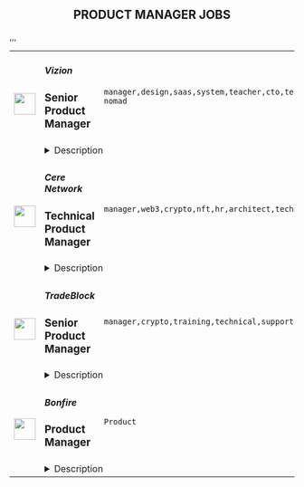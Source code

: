 <div align="center"><h2>PRODUCT MANAGER JOBS</h2></div><table><tr>
                <td width="100" height="100" rowspan="2">
                    <img src="https://remoteok.com/assets/img/jobs/21a6339aaebf79466864d00461e0803f1670436006.png" width="38px" height="auto">
                </td>
                <td width="300">
                    <h5>Vizion</h5>
                    <h3>Senior Product Manager</h3>
                </td>
                <td width="300">
                    <code>manager,design,saas,system,teacher,cto,technical,support,developer,software,ux,api,microsoft,leader,strategy,management,lead,senior,operations,operational,marketing,sales,engineering,digital nomad</code>
                </td>
                <td width="200">
                <text>2 days ago</text>
                </td>
                <td width="100" rowspan="2">
                <a href="https://remoteOK.com/remote-jobs/remote-senior-product-manager-vizion-160601" align="right" target="_blank">Apply</a>
                </td>
            </tr>
            <tr>
                <td colspan="3">
                <details><summary>Description</summary>
                About the Company:
Itâs never been more challenging for shippers to simply know where their ocean freight is, when it will arrive, and why it was delayed. At VIZION API, we automatically push the most complete, standardized, and detailed container tracking events to any software system or spreadsheet, so shippers get end-to-end visibility into the freight that drives their business. Our mission is to enhance and optimize world trade by making data more accessible and building tools that empower digital transformation. Vizionâs goal is to be the world's leader in delivering the highest quality data in the easiest-to-use formats to the international freight industry. 
Â 
Our Company Values and Culture: 
Simple Honesty, Be a Teacher and Long-Term Thinking are the values that guide our decision making and are our uncompromising core principles. Vizion is dedicated to building an inclusive and diverse team focused on fostering a culture of Communication, Innovation and High-Performance.
Â 
How You Fit In & the Details:Â 
As a Senior Product Manager you will play a critical role in managing and growing our API products, ensuring API design meets customer needs, applying governance and guidelines, managing roadmaps and cultivating a developer experience that will delight our customers. You will be expected to implement effective inbound and outbound automation solutions, engage with Vizion partners and customers to understand their workflows, work with other PMs to build supporting APIs and deliver world class integrations for Vizionâs platform. In addition, this role will develop, lead, and scale a high-performing Product team that will support our product roadmap and customerâs needs. You will work closely with customers to understand their needs and pain points and prioritize and sequence feature development and releases leading to significant and tangible business value. This role will work to turn ideas into real products that and have the proven ability to creatively lead the development and support of core systems that power mission critical business processes in shipping and logistics. 
Â 
This role reports to the CTO and will partner and collaborate with a broad set of stakeholders in Vizionâs technology solution, but specifically with operations, customer experience, and engineering to ensure the delivery of innovative, high-performance API solutions to support our business operations and rapid growth.Â Â In addition to the above, you will: 
Â 
âÂ Â Â Â Â Â  Demonstrate clear understanding of how key personas and workflows map across major verticals
âÂ Â Â Â Â Â  Formulate and promote our API, automation, and workflow strategy to internal and external stakeholders
âÂ Â Â Â Â Â  Design specifications and prioritize requirements to develop highly leveraged APIs needed for building the automation solution
âÂ Â Â Â Â Â  Collaborate with engineering to build key automation & integration workflows
âÂ Â Â Â Â Â  Deeply understand the developer persona and ensure API products are easy to implement, well documented and designed to our high standards through a developer platform
âÂ Â Â Â Â Â  Deep engagement and consultation with various business teams to understand current and future needs for product enhancements
âÂ Â Â Â Â Â  Understand the customer, market, and technology drivers for Vizionâs business
âÂ Â Â Â Â Â  Propose innovative solutions based on API products to introduce, enhance, and automate key processes and use cases
âÂ Â Â Â Â Â  Develop supporting product plans and requirements by gathering feedback, collaborating with key planning stakeholders, including leadership, writing requirements documents, and managing the feature backlog
âÂ Â Â Â Â Â  Develop API product and enhancement roadmap for short and long-range product plans based on customer feedback
âÂ Â Â Â Â Â  Champion the product's roadmap with key stakeholders and engineering teams
âÂ Â Â Â Â Â  Partner with marketing and sales team to support, design, and influence partner integration flows on the front end and back end
âÂ Â Â Â Â Â  Manage internal and external resources to ensure completion of projects
âÂ Â Â Â Â Â  Drive a culture of measurement and continuous improvement for both business and customer value delivered, develop KPIs, and monitor progress continuously, actively reporting on milestones and deliverables
âÂ Â Â Â Â Â  Own all API documentation UX including documents for developer support, security, sales, sales training, marketing (with support from engineering and partner relations)
âÂ Â Â Â Â Â  Collaborate with cross-functional project teams to ensure the successful delivery of fully operational products and deliver accompanying user documentation and training
âÂ Â Â Â Â Â  Track product performance and use to inform product management.
Â 
Basic Qualifications:
âÂ Â Â Â Â Â  7+ years of product management experience with a minimum of 5 years of API product management experience. 
âÂ Â Â Â Â Â  Experience building APIs for SaaS products and evolving those products into platforms
âÂ Â Â Â Â Â  Experience building integrations into CRMs like HubSpot, Salesforce, Microsoft Dynamics, ServiceNow, Zendesk and other integration platforms
âÂ Â Â Â Â Â  Experience creating technical product and design documents
âÂ Â Â Â Â Â  Prior startup experience highly desired
âÂ Â Â Â Â Â  Demonstrated hands-on experience and subject matter expertise in configuring and managing the end-to-end product vision and strategy
âÂ Â Â Â Â Â  Crystallize vague concepts into concise tactical plans 
âÂ Â Â Â Â Â  Understanding that speed is everything but prioritizing the right thing is equally important - you appreciate delivering impact quickly
âÂ Â Â Â Â Â  Be comfortable with ambiguity in a fast-paced and ever-changing environment
âÂ Â Â Â Â Â  Comprehensive and deep command of the product management function
âÂ Â Â Â Â Â  Strong collaboration, coordination, organizational and communication (written and spoken) skills with demonstrated experience across multiple products and/or projects
âÂ Â Â Â Â Â  Background in software development and project/program management is a plus
âÂ Â Â Â Â Â  Familiarity with Agile framework is preferred
âÂ Â Â Â Â Â  Preferred Education: BS/BA in Computer Science, Engineering, or related field
Â 
Perks & Benefits: 
âÂ Â Â Â Â Â  We feel passionately about equal pay for equal work, and transparency inÂ compensationÂ is one vehicle to achieve that. TotalÂ compensationÂ for this role is market competitive, including aÂ baseÂ salary range of: $150,000 to $175,000. Vizion intends to offer the selected candidateÂ baseÂ pay within this range, dependentÂ onÂ job-related, non-discriminatory factors such as experience and location.
âÂ Â Â Â Â Â  Equity Options â Share in the upside of our companyâs success
âÂ Â Â Â Â Â  We prioritize diversity in our hiring and are LGBTQ+ friendly
âÂ Â Â Â Â Â  Fully remote: Work from your home office or beach somewhere (as long as the beach has Wi-Fi, of course)!
âÂ Â Â Â Â Â  Excellent No-Cost Medical, Dental and Vision plans: 100% coverage for you and dependents
âÂ Â Â Â Â Â  Unlimited PTO Policy: We believe in recharging our batteries and we mean it when we say we expect you to take time off!
âÂ Â Â Â Â Â  401(k) with company contribution
âÂ Â Â Â Â Â  Company-Provided Laptop (Mac or PC) and an office-outfitting budget
Â 
Did you know: 
Some studies indicate that the average female-identifying person will apply to a job only if they feel that they qualify for 100% of the requirements? Persons of color experience this at an even higher rate. Whereas male-identifying people will apply if they feel that they qualify for 60% or more of the requirements.
Â 
Now you (may) know something new, and we want to encourage anyone who feels that they might be qualified for the role to apply. You may be surprised!
Â 
We do not and shall not discriminate on the basis of race, color, religion (creed), gender, gender expression, age, national origin (ancestry), disability, marital status, sexual orientation, or military status, in any of its activities or operations. These activities include, but are not limited to: hiring and firing of staff, selection of vendors, and provision of services. We at Vizion are committed to providing an inclusive and welcoming environment for all members of our staff, contractors, vendors, and clients.

<br/><br/>Please mention the word **EFFECTIVELY** and tag RMzQuMjM5LjE1Ni42MQ== when applying to show you read the job post completely (#RMzQuMjM5LjE1Ni42MQ==). This is a beta feature to avoid spam applicants. Companies can search these words to find applicants that read this and see they're human.
                </details>
                </td>
            </tr>,<tr>
                <td width="100" height="100" rowspan="2">
                    <img src="https://remoteok.com/assets/img/jobs/3c40eee4dd01fa0961344647ea8a1cb11670483781.png" width="38px" height="auto">
                </td>
                <td width="300">
                    <h5>Cere Network</h5>
                    <h3>Technical Product Manager</h3>
                </td>
                <td width="300">
                    <code>manager,web3,crypto,nft,hr,architect,technical,support,software,ui,financial,cloud,management,lead,content,engineering</code>
                </td>
                <td width="200">
                <text>2 days ago</text>
                </td>
                <td width="100" rowspan="2">
                <a href="https://remoteOK.com/remote-jobs/remote-technical-product-manager-cere-network-160892" align="right" target="_blank">Apply</a>
                </td>
            </tr>
            <tr>
                <td colspan="3">
                <details><summary>Description</summary>
                <div><b>About CERE:</b></div><div>Cere Network is the worldâs first web3 data network powering the future of web3 applications with trustless content delivery/streaming capabilities and decentralized data cloud solutions optimized to power interactions between users, (NFT) assets, and applications. Cere is backed by the world's largest institutions and projects, including Binance Labs, Republic Labs, and Polygon.</div><div><br></div><div><b>What do we look for?</b></div><div>We look for a few things across all hires we make at Cere, regardless of role or team. First, we look for signals that a candidate will thrive in our fast-paced work environment, where we default to quick iterations, critical thinking, and sound judgments because we play only to succeed. Second, we seek people with the desire to share their expertise and the capacity to extend their knowledge to drive innovation. Finally, we seek candidates who can commit to a greater goal; unite as a team to reach something no one could have done on their own.</div><div><br></div><div><b>About the Role:</b></div><div>As a Technical Product Manager and a Product Owner, you will be part of our Product Team to drive innovation in the space of Decentralised Cloud Storage and CDNs, Crypto wallets, NFT platforms, Marketplaces, and Analytics. You will help develop, document, and execute a comprehensive plan to understand user needs, iterate on product scope and ensure the timely development of highly complex technical products. With the Lead Architect and Lead Product Manager, you will be responsible for giving our teams the information and product methodology needed to succeed and continuously help us improve as an organization.Â </div><div><br></div><div><b>What we expect you to do:</b></div><div>- Manage highly complex technical products at the fringe of innovation in the Blockchain space</div><div>- Own and drive a rapidly scaling product roadmap</div><div>- Work closely with the engineering team to convey product direction and deliver milestones</div><div>- Manage Backlog and drive product development using agile methodology</div><div>- Actively seek user feedback to focus on solving problems</div><div>- Demonstrate a data-driven approach to product decisions along the product development lifecycle</div><div>- Clearly and effectively communicate and document the product strategy, functionality, and requirements</div><div>- Track, measure, analyze and communicate relevant KPIs as well as product development progress to key stakeholders</div><div>- Collaborate with Designers to quickly iterate on UI implementations</div><div>- Manage and support new Product Launches in collaboration with other departments: Marketing, LiveOps, Business Development, Engineering</div><div>- Assist and support the Lead Product Manager in the adoption of new processes</div><div>- Work closely with the Ecosystem Team to ensure accurate technical documentation and support with problem resolution during Partner integrationsÂ </div><div><br></div><div><b>Requirements:</b></div><div>- 5+ years in technical product management or technical product owner role, working closely with both businesses and developers in data-driven B2B/B2C initiatives and consumer-facing experience (preferably gaming, advertising, cloud, or data infrastructure)</div><div>- Structured and organized written/verbal communication</div><div>- Highly motivated self-starter able to work with minimal supervision</div><div>- Ability to context-switch efficiently from - understanding the user's need to getting into the technical detail</div><div>- Strong stakeholder management skills and experience</div><div>- Best if you have successfully launched an app with a metrics-driven mindset</div><div>- Start-up experience in fast-paced environments working in agile, cross-functional teams</div><div><b>Nice to have:</b></div><div>- Web3 Product experience</div><div>- Software development experience</div><div>- German (B1)</div><div><br></div><div><b>Our perks:</b></div><div>Youâll be joining a fantastic multinational team that was gathered by Silicon Valley veterans with 50 years of experience from Amazon, Twitch, D-Link, and Bebo. We have a supportive culture that cares about both excellent work and work-life balance. You will begin by learning from the experiences of our current team. Our Lead Engineers and HR managers will assist you with the onboarding process and work with you every step of the way.Â </div><div><br></div><div><b>Financial Employee Incentives:</b></div><div>With the CERE token fueling our ecosystem, team members will get multiple financial incentives along the way. Together as a team, we work for one goal: 100 million blockchain users.</div><div><br></div><div><b>Multinational, High-Performance Team:</b></div><div>Join a highly multi-cultural team that is based all over the world. We have offices in San Francisco, New York, Amsterdam, Berlin and several locations in Asia.</div><div><br></div><div><b>Be flexible in your work: </b></div><div>Morning person? Or a night owl? At Cere you can plan your work accordingly. Take control over your agenda and plan your work around your life, not the other way around.Â </div><div><br></div><div><b>Highly Skilled Team:</b></div><div>Ever wondered what is it like to work with a team full of Silicon Valley veterans? At Cere you get the opportunity to work with the brightest minds in the industry. Whether that's our crypto-savvy marketers, creative HR wizards or amazing developers.Â </div><div><br></div><div><b>Work equipment:</b></div><div>To perform at your highest level, you will need the right equipment. Cere has multiple policies to make your WFH office a paradise, or pimp up your desk in one of our offices. You decide.Â </div><div><br></div><div><b>Keep learning:</b></div><div>In the ever-changing world that is blockchain, we need our employees to stay up-to-date with the latest developments. Cere helps you out with multiple deep dives, presentations, trips and other events to increase your knowledge.</div><br/><br/>Please mention the word **INPRESSED** and tag RMzQuMjM5LjE1Ni42MQ== when applying to show you read the job post completely (#RMzQuMjM5LjE1Ni42MQ==). This is a beta feature to avoid spam applicants. Companies can search these words to find applicants that read this and see they're human.
                </details>
                </td>
            </tr>,<tr>
                <td width="100" height="100" rowspan="2">
                    <img src="https://remoteok.com/assets/img/jobs/ee8915cf4c12d88ebff43577623429781670483738.png" width="38px" height="auto">
                </td>
                <td width="300">
                    <h5>TradeBlock</h5>
                    <h3>Senior Product Manager</h3>
                </td>
                <td width="300">
                    <code>manager,crypto,training,technical,support,testing,test,web,education,management,lead,senior,operations,sales,engineering</code>
                </td>
                <td width="200">
                <text>2 days ago</text>
                </td>
                <td width="100" rowspan="2">
                <a href="https://remoteOK.com/remote-jobs/remote-senior-product-manager-tradeblock-160879" align="right" target="_blank">Apply</a>
                </td>
            </tr>
            <tr>
                <td colspan="3">
                <details><summary>Description</summary>
                <div class="content-intro"><p><span style="text-decoration:underline;"><strong>About The Company</strong></span><br><span style="font-weight:400;">TradeBlock is the leading institutional digital assets trading platform. TradeBlock provides standardized connectivity and a powerful suite of tools to capture the end-to-end trade lifecycle for liquidity providers, asset managers, corporate clients, and exchanges, among others.</span></p></div><p><strong><u>ABOUT THE ROLE</u></strong></p>
<p>We are looking for an experienced Product Manager to work closely with our cross-functional teams to own a technical product from planning to execution, and throughout the complete product life cycle. Interface with the business team and/or clients directly to understand requirements and coordinate product deliverables across multiple internal technology teams. Additionally, this role will support client meetings when technical discussions are required. Although this role wonât be directly developing software, there should be comfort communicating technical details about our technology to internal or external audiences.</p>
<p><strong><u>RESPONSIBILITIES</u></strong></p>
<ul>
<li>Coordinate cross-functionally across sales, engineering, marketing, research to ensure that market/ client feedback is incorporated into product roadmaps in a timely manner.</li>
<li>Partner with engineering teams, company leadership and other product managers to contribute to overall Platform strategy, as well as roadmap and business plan development.</li>
<li>Engage in comprehensive User Acceptance Testing to ensure product requirements are met.</li>
<li>Manage and maintain backlogs, and product prioritization in order to facilitate the engineering teams and their project remain on track.</li>
<li>Document detailed product requirements and cooperate on formulating technical designs with engineers.</li>
<li>Create a seamless product feedback loop from sales, research and other DCG companies.</li>
<li>Drive the creation of product operations processes as we scale.</li>
<li>Manage product life cycle from strategic planning to tactical activities</li>
<li>Specify market requirements for current and future products by conducting market research using multiple channels supported by on-going calls and visits to customers and prospects</li>
<li>Prepare, create, and execute detailed functional requirements for capabilities in Portfolio Management, inclusive of detailed test scripts.</li>
<li>Analyze potential product partner relationships.</li>
<li>Define feature roadmap for products based on business opportunities, strategic direction of the company, and market research</li>
<li>Work with sales management and other contributors to evaluate and prioritize opportunities and develop strategy</li>
<li>Create feature descriptions to provide guidance to business analysts (or engineering leads) and contribute and approve the product-related business requirements documents</li>
<li>Develop product launch and release plans.</li>
<li>Deliver concise and meaningful presentations for internal and external audiences, including education and training of sales staff, training of support groups, and presentations at conferences, trade shows and key customer accounts.</li>
<li>Act as liaison between sales, client services, and technology teams to support product positioning and customer demand as part of product development</li>
<li>Act as a product champion within the company</li>
</ul>
<p><strong><u>QUALIFICATIONS</u></strong></p>
<ul>
<li>6+ years in Product Management.</li>
<li>Ability to own products autonomously, think strategically and execute methodically.</li>
<li>Experience with web technologies (REST, APIs, etc.).</li>
<li>Strong technical skills and experience coordinating with engineering.</li>
<li>Strong communication skills.</li>
<li>Experience in the crypto, FX and/or capital markets (experience with crypto trading systems especially favored) First-hand experience with trading platforms (OMS/EMS and deep understanding of trade life cycle management)</li>
<li>Demonstrated experience with derivative securities, and associated life cycle events</li>
<li>Working understanding of trade lifecycle, including portfolio management, compliance, trading, and post trade activities</li>
</ul>
<p><strong><u>PREFERRED</u></strong></p>
<ul>
<li>Knowledge of UI/UX best practices preferred</li>
<li>Comfort with fast-paced, high-growth startup environments.</li>
<li>Demonstrated results as a crypto product manager lead role</li>
</ul><div class="content-conclusion">
<p><span style="text-decoration:underline;"><strong>Benefits Highlights</strong></span></p>
<ul>
<li>90% of Medical, Dental, Vision costs covered by TradeBlock (Coverage starts from day one)</li>
<li>401k Match w/ 5% company match</li>
<li>Flexible PTO (Taking time off is important and encouraged)</li>
<li>Opportunities for Equity in Digital Currency Group</li>
<li>Paid Family Leave for mothers and fathers</li>
<li>All new employees receive a WFH stipend.</li>
</ul>
</div><br/><br/>Please mention the word **CONGRATULATIONS** and tag RMzQuMjM5LjE1Ni42MQ== when applying to show you read the job post completely (#RMzQuMjM5LjE1Ni42MQ==). This is a beta feature to avoid spam applicants. Companies can search these words to find applicants that read this and see they're human.
                </details>
                </td>
            </tr>,<tr>
                <td width="100" height="100" rowspan="2">
                    <img src="https://wwr-pro.s3.amazonaws.com/logos/0018/3506/logo.gif" width="38px" height="auto">
                </td>
                <td width="300">
                    <h5>Bonfire</h5>
                    <h3> Product Manager</h3>
                </td>
                <td width="300">
                    <code>Product</code>
                </td>
                <td width="200">
                <text>3 days ago</text>
                </td>
                <td width="100" rowspan="2">
                <a href="https://weworkremotely.com/remote-jobs/bonfire-product-manager-1" align="right" target="_blank">Apply</a>
                </td>
            </tr>
            <tr>
                <td colspan="3">
                <details><summary>Description</summary>
                <img src="https://we-work-remotely.imgix.net/logos/0018/3506/logo.gif?ixlib=rails-4.0.0&w=50&h=50&dpr=2&fit=fill&auto=compress" />

<p>
  <strong>Headquarters:</strong> Virginia, USA
    <br /><strong>URL:</strong> <a href="http://bonfire.com">http://bonfire.com</a>
</p>

<div>
<strong><br>ABOUT THE COMPANY<br></strong><br>
</div><div>
<br>Bonfire is transforming the way people buy and sell high-quality custom apparel. We are a free online platform where anyone can design, sell, and buy custom products. We’ve helped thousands of individuals, groups, and nonprofits raise money for the causes they care about, and also serve the world’s top creators as their premiere custom merch platform. We’re a passionate, creative, and data-driven team constantly pursuing our vision: to strengthen communities that inspire a kinder world. We bring this vision to life by hiring passionate, smart people who celebrate and respect others, are committed to a life of curiosity, are never satisfied with ‘good enough’, are eager to co-create the future, and who thrive through teamwork. <strong>Have we been looking for </strong><strong><em>you</em></strong><strong>?<br></strong><br>
</div><div>
<strong><br>ABOUT THE JOB<br></strong><br>
</div><div>
<br>Our Product team is searching for their future<strong><em> Product Manager</em></strong>. The ideal candidate will value critical thinking and intellectual honesty, and have an insatiable need to continuously improve oneself to learn and navigate new and changing technologies and market opportunities. <br><br>
</div><div>
<br>Our Product Managers at Bonfire are “full stack” PMs. You will work closely with our engineering team, designers, and senior management to design solutions, in addition to participating in customer interactions to define needs, test out options, and get feedback for the features you release. You will ensure alignment with our Growth team: Customer Support, Marketing, and Sales.<br><br>
</div><div>
<br>In this role you will make decisions by being data-informed at all times and data-driven where appropriate. While using design thinking to bring our customers the best experience, it is also essential to communicate and collaborate with the Engineering team to create solutions to problems we want to solve, all while delivering high quality service to our customers and their markets. <br><br>
</div><div>
<br>This role lies within our Product department and reports to the Director of Product. <br><br>
</div><div>
<br>____________________<br><br>
</div><div>
<br>Bonfire employees are expected to embrace the<a href="https://www.bonfire.com/about/"> Mission</a> and<a href="https://careers.bonfire.com/life-at-bonfire/"> Values</a>, we live together and apart:  <strong><em>Humble Ingenuity, Trusting Partnerships, Inclusive Cooperation, Moral Courage, Healthy Dissatisfaction<br></em></strong><br>
</div><div>
<strong><em><br>Bonfire is currently supporting a virtual work environment; however, we are looking to only hire candidates who reside in the following locations: ​​North Carolina, Virginia, Washington DC, Maryland, and Pennsylvania.<br></em></strong><br>
</div><div>
<br>____________________<br><br>
</div><div>
<strong><br>ESSENTIAL RESPONSIBILITIES <br></strong>include but are not limited to:<br><br>
</div><ol>
<li>Interview customers to understand needs. Deeply understand our customers' workflows and jobs-to-be-done.</li>
<li>Define product requirements, communicate the “why” to engineers and executives alike.</li>
<li>Meet and collaborate with stakeholders to source/validate/evolve features and the roadmap.</li>
<li>Own and manage the backlog and roadmap for your area of responsibility. Prioritize between new features, architectural improvements, and operational excellence.</li>
<li>Interact daily with the engineering and design teams in both the design and development phases by running the agile meetings.</li>
<li>Create initial low-fi wireframes and coordinate hi-fi mockups with the product design team.</li>
<li>Manage stakeholder expectations and communication for upcoming/planned releases.</li>
<li>Contribute to the educational content of improvements and features to ensure smooth adjustment to stakeholder processes.</li>
<li>Analyze and/or work with the Business Intelligence/Marketing teams to analyze the impact of platform changes &amp; trends to inform future iterations.<br><br>
</li>
</ol><div><strong><br>MINIMUM QUALIFICATIONS</strong></div><ul>
<li>Have 2+ years experience in product management.</li>
<li>Have 2+ years working within an agile software development framework.</li>
<li>Have 2+ years experience in ecommerce, saas, or a related industry.</li>
<li>Have experience working with datasets to analyze/answer business questions and/or build business cases.</li>
<li>Proficient in SQL and able to write basic to moderate queries.</li>
<li>Experience using analytics tools to explore trends in product feature usage &amp; measure impact.</li>
<li>Experience using wireframing tools to create wireframes/prototypes/mockups for digital products.<br><br>
</li>
</ul><div><strong><br>ADDITIONAL DESIRED QUALIFICATIONS</strong></div><ul>
<li>
<br>Knowledge of and ideally experience managing roadmaps for web apps built using javascript frameworks such as Angular, React, Vue, etc.</li>
<li>Some actual coding experience is a plus, but not required.<br><br>
</li>
</ul><div>
<strong><br>WHY WORK AT BONFIRE? <br></strong><br>
</div><div>When team members all around the world were asked to find three words they’d use to describe Bonfire, the most commonly shared values were: <strong>kind, inclusive, charitable, supportive, collaborative, and passionate. </strong>Work here and help us guide people toward their full potential and possibility in support of a company that’s trying to infuse the world with more of those values. <br><br>
</div><div>
<br>In addition to leading purposeful work, you will also benefit from our full-time employee offerings:  </div><ul>
<li>Competitive compensation with great insurance and savings benefits</li>
<li>Remote work environment (We are a fully distributed team!)</li>
<li>Tech setup right-fit for your remote work environment </li>
<li>Year-round swag giveaways</li>
<li>Unlimited PTO that we encourage everyone to take advantage of</li>
<li>A positive culture and dynamic team environment</li>
<li>The ability to help create a kinder planet</li>
<li>An environment to grow your skills, learn new technologies, and to challenge yourself <br><br>
</li>
</ul><div>
<br>Does this sound like you? If so, we’d love to hear from you!<br><br>
</div><div><br></div>

<p><strong>To apply:</strong> <a href="https://weworkremotely.com/remote-jobs/bonfire-product-manager-1">https://weworkremotely.com/remote-jobs/bonfire-product-manager-1</a></p>

                </details>
                </td>
            </tr>,<tr>
                <td width="100" height="100" rowspan="2">
                    <img src="https://wwr-pro.s3.amazonaws.com/logos/0082/1095/logo.gif" width="38px" height="auto">
                </td>
                <td width="300">
                    <h5>Lofty</h5>
                    <h3> Product Manager</h3>
                </td>
                <td width="300">
                    <code>Product</code>
                </td>
                <td width="200">
                <text>8 days ago</text>
                </td>
                <td width="100" rowspan="2">
                <a href="https://weworkremotely.com/listings/lofty-product-manager" align="right" target="_blank">Apply</a>
                </td>
            </tr>
            <tr>
                <td colspan="3">
                <details><summary>Description</summary>
                <img src="https://we-work-remotely.imgix.net/logos/0082/1095/logo.gif?ixlib=rails-4.0.0&w=50&h=50&dpr=2&fit=fill&auto=compress" />

<p>
  <strong>Headquarters:</strong> United States
    <br /><strong>URL:</strong> <a href="https://hirelofty.com">https://hirelofty.com</a>
</p>

<p><strong>About Product Work Lofty</strong><br></p>
<p>Our Product People want to grow and learn. We want to empower people and discover new difficult challenges. We charge failure and find opportunity for success, then we replicate that success in new situations as we build new teams. Product isn't cushy, and building here means constant ascent to new heights. We aim for LOFTY, which is HARD, and we reap the rewards.</p>
<p>Lofty is a client services consultancy that creates custom software applications that operationalize emerging technology and Data Science. Our vision is to be leaders in bringing domain knowledge to life through software, enabling experts to empower their colleagues to do bigger and better things. </p>
<p>We are a growth company focused on producing world-class functional software for the advancement of the world through tools that matter. We focus our areas of practice on Architecture, Engineering, Construction, Agriculture, Energy, Renewables, and Electric Vehicles. This has allowed us to build a team of experts who can provide invaluable support to our portfolio of clients.<br></p>
<p><strong>Life @ Lofty</strong></p>
<p>Remote Team - Our brilliant team of engineers and operations support staff is spread across several states. We believe people get their best work done from where they want to work. That can be our nice new office in downtown Fayetteville Arkansas, a code shed in your backyard, or the back of your RV in a national park. If you can show up for meetings and get your work done, we don't worry about where you're working from (but we will ask for pics if it's really cool).</p>
<p>Client Services - We talk about this A LOT. We work with amazing clients in really exciting industries. They're the boss. Our entire organization is composed around the reality that we must excel at meeting and exceeding customer expectations. Anyone can build software, we help our clients and partners build the right software.</p>
<p>Travel - We understand how valuable your time is. We promise we won't abuse it. There will be a moderate amount of all-hands, client on-sites, and conferences we attend each year, and we'll make sure to have them planned well in advance. Plus, they'll be fun. This job may require up to 25% travel. </p>
<p>Schedule - Take your dog for a walk over lunch, get that dental follow up scheduled, make time for school drop off. We all have rhythm and pacing to our lives, if you're producing great work, supporting your teammates, making all meetings and engagements, and getting your hours in, you won't hear any complaints from us.</p>
<p>Compensation (<strong>80k - 95k</strong>) - Lofty offers competitive compensation and benefits, including matching retirement, sponsored medical, work from home stipends, and generous time off.</p>
<p><br></p>
<p>Product Owner Responsibilities:</p>
<ul> <li>Lead teams in defining and developing custom software projects</li> <li>Interface with client stakeholders to define value and translate product vision into concrete strategy and discrete features</li> </ul>
<ul><li>Manage product backlogs while supporting Product Owners in their skill development</li></ul>
<ul><li>Participate in client facing discovery and strategy sessions</li></ul>
<ul><li>Assist in coordination of and participate in project Scrum ceremonies</li></ul>
<ul><li>Ensure that Scrum team always has detailed prepared tasking to work on</li></ul>
<ul><li>Keep abreast of Agile best practices and emerging techniques<br> </li></ul>
<p><strong>Requirements</strong></p>
<p>Product Owner Requirements:</p>
<ul> <li>3-5 years experience as Product Owner or Product Manager</li> <li>Experience  <ul> <li>Consultative Workshops</li> <li>Multi-team Retrospectives</li> <li>Marshaling multi-stakeholder communication</li> <li>Defining key stakeholder business value </li> </ul> </li> </ul>
<ul> <li>Excellent Zoom skills</li> <li>Advanced Miro/Mural/InVision/Figma digital white boarding skills </li> </ul>
<ul><li> Desire to grow experience in software products and industry trends</li></ul>
<ul><li>Operational knowledge of Agile principles and Scrum methodologies</li></ul>
<ul><li>Desire to be proactive and create a positive experience for others</li></ul>
<p><strong>Benefits</strong></p>
<h3>Salary</h3>
<p>80k - 95k</p>
<p><br></p>
<h3>Work From Home</h3>
<p>Production roles for Product Owners, Software Engineers, and Product Owners are fully remote anywhere in the US. Local staff enjoy remote flexibility as well.</p>
<h3>Generous PTO</h3>
<p>3 weeks of fully unplugged PTO is standard for all new hires. We have ample sick leave (2 weeks) and flexible schedules, so Lofty encourages employees to use all of their PTO as real downtime.</p>
<h3>Flexible Schedules</h3>
<p>We all have rhythm and pacing to our lives, if you're producing great work, supporting your teammates, making all meetings and engagements, you won't hear any complaints from us.</p>
<h3>Retirement Savings</h3>
<p>Lofty offers matching contributions to a company sponsored SIMPLE IRA plan. We match contributions dollar for dollar up to 3% of your salary.</p>
<h3>Fully Sponsored Health Insurance</h3>
<p>We cover 100% of medical benefits for our employees as well as significant subsidies for spouses and dependents.</p>
<h3>WFH Stipend</h3>
<p>Order that extra monitor and boost your internet speed! All remote employees enjoy a monthly Work From Home stipend to outfit their home office.</p>
<h3>Fitness Reimbursement Bonus</h3>
<p>Lofty reimburses employees for qualifying fitness programs and memberships</p>
<h3>Floating Holidays</h3>
<p>Choose two extra holidays per year that fit your lifestyle or beliefs, in addition to our standard US holiday schedule.</p>

<p><strong>To apply:</strong> <a href="https://weworkremotely.com/remote-jobs/lofty-product-manager">https://weworkremotely.com/remote-jobs/lofty-product-manager</a></p>

                </details>
                </td>
            </tr>,<tr>
                <td width="100" height="100" rowspan="2">
                    <img src="https://wwr-pro.s3.amazonaws.com/logos/0074/5313/logo.gif" width="38px" height="auto">
                </td>
                <td width="300">
                    <h5>Airdev</h5>
                    <h3> No-Code Product Manager (independent contractor, multiple seniority levels)</h3>
                </td>
                <td width="300">
                    <code>Product</code>
                </td>
                <td width="200">
                <text>9 days ago</text>
                </td>
                <td width="100" rowspan="2">
                <a href="https://weworkremotely.com/remote-jobs/airdev-no-code-product-manager-independent-contractor-multiple-seniority-levels" align="right" target="_blank">Apply</a>
                </td>
            </tr>
            <tr>
                <td colspan="3">
                <details><summary>Description</summary>
                <img src="https://we-work-remotely.imgix.net/logos/0074/5313/logo.gif?ixlib=rails-4.0.0&w=50&h=50&dpr=2&fit=fill&auto=compress" />

<p>
  <strong>Headquarters:</strong> San Francisco
    <br /><strong>URL:</strong> <a href="https://airdev.co">https://airdev.co</a>
</p>

<div><strong>About Airdev</strong></div><div>For many decades, to build custom software, you had to know a coding language. Now, with no-code platforms like <a href="https://bubble.io/">Bubble</a>, you can build high-quality software products visually, without writing a single line of code.</div><div><br></div><div>Airdev is the original, largest, and highest rated no-code development agency. We contract with a global network of top talent no-code developers, PMs, and designers across 20+ countries that have built hundreds of applications for clients ranging from one-person startups to Fortune 100 enterprises.</div><div><br></div><div>In addition to contractors using no-code, we’ve also developed a world-class process and support tooling that enables them to collaborate seamlessly across the globe and build projects for clients in weeks instead of months, for a fraction of the cost.</div><div><br></div><div><strong>About the Product Manager role</strong></div><div>Product Managers translate client vision into concrete product specifications to deliver real value, and manage a remote team toward successful execution. </div><div><br></div><div>Our model offers a new spin on the PM position - remote and flexible, with a much higher throughput than traditional PM positions. This means that people in this position have the opportunity to define and execute on dozens of full-stack products each year, thus accelerating their learning and impact.</div><div><br></div><div>Their specific responsibilities include:</div><ul>
<li>Discuss the project with the client and determine what functionality is needed</li>
<li>Help the client think through their different options, corner cases, and simplest ways to build something</li>
<li>Research answers to technical questions that involve API integrations or complex workflows</li>
<li>Put together detailed specifications based on the project requirements as well as our standards</li>
<li>Manage the development and design teams to execute on the project, providing feedback and guidance as needed</li>
<li>Help the client iterate on the product based on data, development best practices, and customer feedback</li>
<li>Senior PMs also mentor and guide other PMs in their work.</li>
</ul><div><br></div><div><strong>Things we look for</strong></div><div>We value a mix of hard and soft skills, as well as alignment to our <a href="https://www.airdev.co/core-values">core values</a>, in all of our people. Some specific qualities for this role include:</div><ul>
<li>
<strong>Analytical &amp; client-facing experience:</strong>  Ideal candidates should have 3+ years of experience in a role that is both highly analytical and client-facing, such as management consulting, finance, or product management. Senior level candidates should have 7+ years of relevant experience. </li>
<li>
<strong>Excellent communication skills:</strong> Product Managers spend a large portion of their time interacting with clients, so they should be very clear and structured in both verbal and written communication. Senior PMs also have an opportunity to mentor and coach other PMs in their work, so experience and skills in these areas is a plus for senior level candidates. </li>
<li>
<strong>Interest in no-code:</strong> Ideal candidates should be passionate about the disruptive potential of no-code, and the opportunity it creates to reinvent the traditional agency model to create the new standard.</li>
<li>
<strong>Product sense and commitment to simplicity:</strong> We see a large range of ideas and Product Managers should be able to quickly figure out the simplest way to turn those ideas into products, no matter what the industry or application.</li>
<li>
<strong>Analytical skills:</strong> Designing high quality software can be logically complex, so the ideal candidates should be very strong conceptual and logical thinkers.</li>
<li>
<strong>Time management and being task-oriented:</strong> We work with lots of clients at once and always stick to our deadlines, so the ideal candidates should be highly organized and diligent.</li>
<li>
<strong>Enjoy intellectual &amp; creative challenges:</strong> Finding the right technical solution to a human need is both an art and a science, and those who enjoy solving complex problems tend to be best suited for this role.</li>
</ul><div><br></div><div><strong>*Diversity, Equity &amp; Inclusion at AirDev</strong></div><div>AirDev is on a mission to make software development more accessible to diverse groups of people and organizations. We value diversity in our customers, partners and employees and are committed to creating an inclusive environment where we provide equal opportunities to all employees, partners and applicants without regard to race, religion, age, sex, national origin, sexual orientation, gender identity, neurodiversity  disability, or any other protected status under federal, state and local law. We strive to be a more equal opportunity workplace starting from our hiring and continuing in all parts of our organization.</div>

<p><strong>To apply:</strong> <a href="https://weworkremotely.com/remote-jobs/airdev-no-code-product-manager-independent-contractor-multiple-seniority-levels">https://weworkremotely.com/remote-jobs/airdev-no-code-product-manager-independent-contractor-multiple-seniority-levels</a></p>

                </details>
                </td>
            </tr>,<tr>
                <td width="100" height="100" rowspan="2">
                    <img src="https://wwr-pro.s3.amazonaws.com/logos/0071/4151/logo.gif" width="38px" height="auto">
                </td>
                <td width="300">
                    <h5>A.Team</h5>
                    <h3> Senior Independent Product Manager/Product Designer ($110-$190/hr)</h3>
                </td>
                <td width="300">
                    <code>Product</code>
                </td>
                <td width="200">
                <text>395 days ago</text>
                </td>
                <td width="100" rowspan="2">
                <a href="https://weworkremotely.com/remote-jobs/a-team-senior-independent-product-manager-product-designer-110-190-hr" align="right" target="_blank">Apply</a>
                </td>
            </tr>
            <tr>
                <td colspan="3">
                <details><summary>Description</summary>
                <img src="https://we-work-remotely.imgix.net/logos/0071/4151/logo.gif?ixlib=rails-4.0.0&w=50&h=50&dpr=2&fit=fill&auto=compress" />

<p>
  <strong>Headquarters:</strong> NYC, SF, and TLV
    <br /><strong>URL:</strong> <a href="https://build.a.team/wwrfastrackreferral">https://build.a.team/wwrfastrackreferral</a>
</p>

<div>
<a href="https://build.a.team/wwrproductmgrfasttrack">A·Team</a> is a VC-backed, stealth, application-only home on the internet for Senior Product Managers &amp; Product Designers (along with developers &amp; UX/UI folks) to team up with the best companies on their next big thing. <br><br>After talking with hundreds of independent engineers, designers, and product folks, we heard over and over that finding vetted, high-quality, consistent clients is hard, and projects are often too small to be rewarding. A·Team matches small teams of the most talented builders in the world with companies backed by a16z, YC, Softbank, General Catalyst, etc. on a contract basis for many of their most important initiatives. We quietly launched in May 2020, and have helped A·Teamers earn $11.4+ million since.<br><br>As part of A·Team, you can expect:</div><ul>
<li>
<strong>High-paying, meaningful client missions (where you'd lead Product) with the most audacious companies</strong> sent your way; generally $110-$190/hr, with vetted, fascinating clients doing work that matters. We're picky about who we partner with; new clients only come in via trusted referral. We've worked with Lyft, McGraw Hill, ClearCo, irl.com, the former CEO of Waze, the leading vaccine production software, several new unicorns we can't say here, and dozens of startups backed by a16z/YC/Softbank/etc.</li>
<li>
<strong>Work alongside friends old &amp; new: </strong>our niche is small/diverse product teams, since clients with larger budgets and higher-impact work tell us they want teams, not individuals. Of course, we keep friends together whenever we can.</li>
<li>
<strong>Full autonomy:</strong> say "no" to things that don't excite you. The most talented builders often juggle a few things at once, so there's never pressure to join an A·Team mission if you don't have the bandwidth. If we're no longer a fit, it's easy to leave or pause too. </li>
<li>
<strong>Small, curated, off-the-record gatherings:</strong> for conversations hard to have elsewhere. Long-term, we're creating micro-communities for the world's top builders to become friends around the things they care about.</li>
<li>
<strong>Keep 100% of what you earn: </strong>if you charge $130/hr, you get $130/hr. A·Team makes money by charging a small, flat, transparent platform fee on <em>top</em> of your rate.</li>
</ul><div>
<br><strong>How to apply:<br></strong>Go here: <a href="https://build.a.team/wwrproductmgrfasttrack">https://build.a.team/wwrproductmgrfasttrack</a> + mention WWR under how you heard about A·Team. No resume or cover letter needed; we respect your time so the application is short. We're also much more interested in seeing what you've made, and excited to chat more if there’s a fit.<br><strong><br>What you’ll do:</strong>
</div><ul>
<li>Once part of A.Team, you’ll regularly be invited to be the lead Product manager/designer for impactful missions that match your interests, which you can accept or decline. Take your pick from early-stage incubations with world-class founders, to fast-growing super-funded companies, to old-school non-tech incumbents looking to build as a tech giant would.</li>
<li>Missions usually involve building an ambitious piece of software from 0 to 1 as part of a small 3-4 person team. </li>
<li>You’ll be paid to scope it out, give the client options, guide strategy, and execute on the selected solution. Sometimes the client has a clear vision, sometimes not; which is why A.Team builders tend to be senior folks who can work together to find the right direction. </li>
</ul><div>
<br><strong>Who A</strong>·<strong>Team is for:</strong>
</div><ul>
<li>Senior Product Managers/Designers who left large companies and high-growth startups to pursue their craft with autonomy.</li>
<li>Those who prefer consistent contract work over a full-time role, who want to create a variety of new products alongside other top-tier builders.</li>
<li>The majority of A.Teamers spend most of their time doing independent work, but a sizeable percentage are either employed full-time (but testing out client work), bootstrapping a side project, or looking for their next big thing.</li>
</ul><div>
<br><strong>Who A</strong>·<strong>Team is </strong><strong><em>not</em></strong><strong> for:</strong>
</div><ul>
<li>People looking for small gigs.</li>
<li>Folks looking to build simple wordpress/wix/squarespace-style websites.</li>
<li>Those still early in their careers and recent university/bootcamp grads (at least not yet).</li>
</ul><div>
<br><strong>Our long-term vision:<br></strong><a href="https://build.a.team/wwrproductmgrfasttrack"><span>A·Team</span></a> is a new type of company for a new kind of independent software builders. We call them "unhirables": people who traditional companies couldn’t hire full-time even if they wanted to, but who want to do their most meaningful work with their favorite people in small, autonomous, distributed expert teams. </div><div>
<br>To help us secure amazing missions, we raised $5 million+ (not public, yet) from NFX, Village Global, and Box Group, along with the former CEO of Upwork, the founders of Fiverr and Lemonade, Apple's Global Head of Recruiting, YC Partner Aaron Harris, Wharton's Adam Grant, and Duke's Dan Ariely.</div>

<p><strong>To apply:</strong> <a href="https://weworkremotely.com/remote-jobs/a-team-senior-independent-product-manager-product-designer-110-190-hr">https://weworkremotely.com/remote-jobs/a-team-senior-independent-product-manager-product-designer-110-190-hr</a></p>

                </details>
                </td>
            </tr>,<tr>
                <td width="100" height="100" rowspan="2">
                    <img src="https://pbs.twimg.com/profile_images/1177267684574208000/54eG3WmW_400x400.jpg" width="38px" height="auto">
                </td>
                <td width="300">
                    <h5>SafetyWing</h5>
                    <h3>Product Manager Nomad Insurance</h3>
                </td>
                <td width="300">
                    <code></code>
                </td>
                <td width="200">
                <text>0 days ago</text>
                </td>
                <td width="100" rowspan="2">
                <a href="https://safetywing.pinpointhq.com/en/jobs/49596" align="right" target="_blank">Apply</a>
                </td>
            </tr>
            <tr>
                <td colspan="3">
                <details><summary>Description</summary>
                <h2>🧘 What we offer</h2> <div><!--block-->We operate in a fully remote work environment – work from anywhere globally.&nbsp;<br><br>You will receive salary and equity compensation, health insurance, a laptop, a minimum of four weeks of the yearly vacation, personal development budget, attendance of professional conferences (and much more 😉).<br><br>We have a minimum of two annual team gatherings where you will join us. The previous gatherings were in&nbsp; Ljubljana, San Francisco, and Mexico.<br><br>We are looking forward to hearing from you!</div> <div><!--block--><a href="https://safetywing.com"><strong>SafetyWing</strong></a> (YC W18) is seeking an ambitious and creative <strong>Product Manager - Nomad Insurance</strong> to help make our product something our customers love so much they’ll tell their friends about it. <br><strong>Nomad Insurance</strong> is rapidly scaling, and we need an experienced product leader to partner with the General Manager to own and implement the product roadmap. You will be working on the very first product we have launched.</div> <h2>💻 Your responsibilities will include</h2>  <ul><li><!--block-->Identify the most pressing issues in the product, find creative solutions to them, and quickly implement improvements with optimism and enthusiasm.&nbsp;</li><li><!--block-->Lead cross-functional projects most important to the team. If you were to join today, these would include things like implementing better processes for handling customer claims and working with legal, compliance, and partnership stakeholders to improve both our current nomad insurance product and our affiliate product for ambassadors.</li><li><!--block-->Help Nomad Insurance achieve its potential by understanding the latest status of all priority projects happening, pushing goals to be met, and being a jack of all trades to support your team in implementation.&nbsp;</li><li><!--block-->Build out operational systems and automation SafetyWing as we scale and grow, and ultimately make a product people love so much they tell their friends about it.</li></ul> <h2>🧪 We are looking for someone who</h2> <ul><li><!--block-->Is ambitious, organized, and great with a verbal and written communication</li><li><!--block-->Has had Product Management experience or equivalent experience as an entrepreneur. Ideally, you’ve also worked in the B2C space before.</li><li><!--block-->Has strong leadership skills and the ability to make people around you fulfill their potential.</li><li><!--block-->Is comfortable with product development cycles and ready to iterate and innovate on our processes.&nbsp;</li><li><!--block-->Has a growth-oriented mindset and is motivated by challenging growth targets.</li><li><!--block-->Has the ability to plan a project, gather the resources and see it through to completion no matter what challenges you encounter.</li><li><!--block-->Has good judgment in making something people love so much they tell their friends.</li></ul><div><!--block--><strong>😀 We like to work with people who:</strong></div><ul><li><!--block-->Want to help build a global social safety net on the Internet.</li><li><!--block-->Think for themselves instead of copying others.</li><li><!--block-->Are willing to try new things, even with the risk of failure.</li><li><!--block-->Are intellectually curious and open to new ideas.</li><li><!--block-->Are creative and bold in the face of any problems.</li><li><!--block-->Have strong integrity and do the right thing.</li></ul>
                </details>
                </td>
            </tr></table>